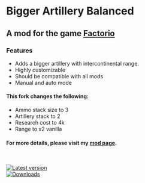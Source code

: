 # Bigger Artillery Balanced

## A mod for the game [Factorio](https://factorio.com)

### Features
- Adds a bigger artillery with intercontinental range.
- Highly customizable
- Should be compatible with all mods
- Manual and auto mode

#### This fork changes the following:
- Ammo stack size to 3
- Artillery stack to 2
- Research cost to 4k
- Range to x2 vanilla


#### For more details, please visit my [mod page](https://mods.factorio.com/mod/bigger-artillery-balanced).

<br>

[![Latest version](https://img.shields.io/badge/dynamic/json?label=Latest%20version&query=result&url=https%3A%2F%2Fwsra.mterme.de%2F%3Furl%3Dhttps%3A%2F%2Fmods.factorio.com%2Fmod%2Fbigger-artillery-balanced%2Fdownloads%26qS%3Ddd%253Anth-child%25282%2529%26regex%3D0.%252B)](https://mods.factorio.com/mod/bigger-artillery-balanced/downloads)  
[![Downloads](https://img.shields.io/badge/dynamic/json?label=Downloads&query=result&url=https%3A%2F%2Fwsra.mterme.de%2F%3Furl%3Dhttps%3A%2F%2Fmods.factorio.com%2Fmod%2Fbigger-artillery-balanced%26qS%3Ddl%253Anth-child%25282%2529%2520%253Edd%253Anth-child%25288%2529)](https://mods.factorio.com/mod/bigger-artillery-balanced/downloads)
